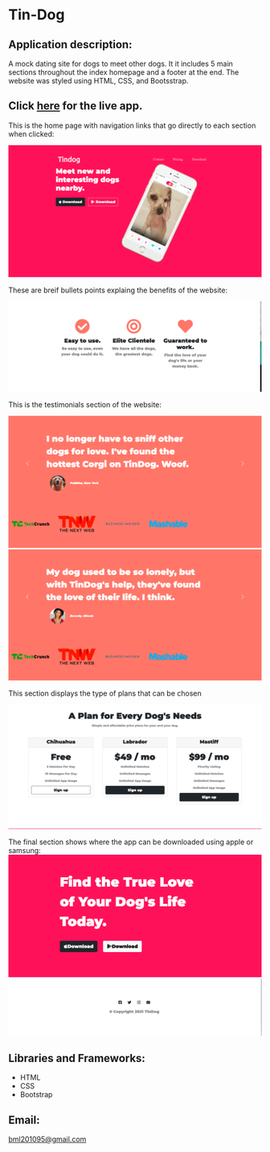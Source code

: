 # Tin-Dog

## Application description:

A mock dating site for dogs to meet other dogs. It it includes 5 main sections throughout  the index homepage and a footer at the end. The website was styled using HTML, CSS, and Bootsstrap.
 

 ## Click [here](https://brianlevin.github.io/Tin-Dog/) for the live app. 
 
 This is the home page with navigation links that go directly to each section when clicked:
 
 ![Home Screenshot](images/section2.png)
 
 These are breif bullets points explaing the benefits of the website:
 
![Events Screenshot](images/bulletpoints.png)
  
  This is the testimonials section of the website: 
 
  ![Events Screenshot](images/testimonial1.png)
  ![Events Screenshot](images/testimonial2.png) 
  
 This section displays  the type of plans that can be chosen
  
  ![Events Screenshot](images/plan.png)
  
  The final section shows where the app can be downloaded using apple or samsung:
    ![Events Screenshot](images/download1.png)
    ![Events Screenshot](images/download2.png)   
    
    
## Libraries and Frameworks:

- HTML
- CSS
- Bootstrap

## Email:

bml201095@gmail.com
